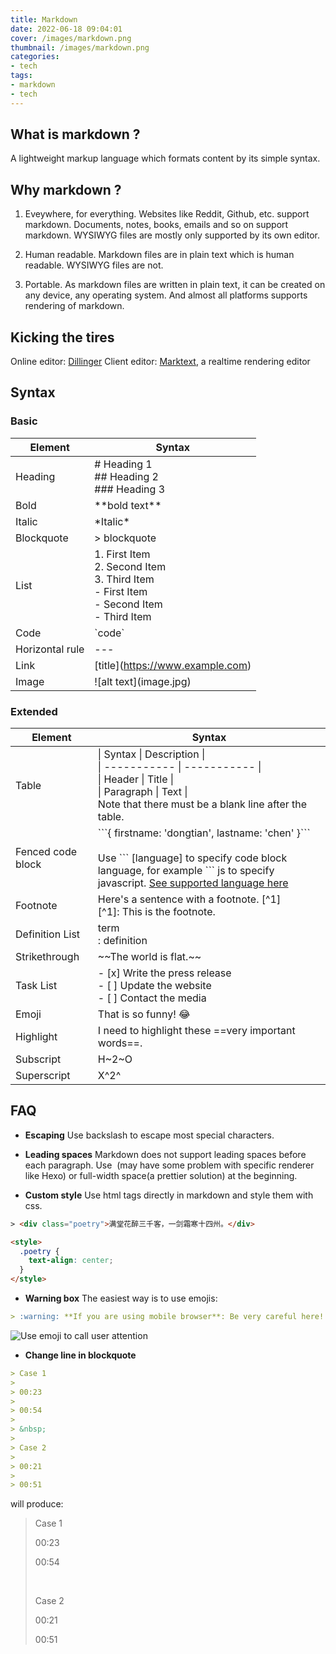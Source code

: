 ```yaml
---
title: Markdown
date: 2022-06-18 09:04:01
cover: /images/markdown.png
thumbnail: /images/markdown.png
categories:
- tech
tags:
- markdown
- tech
---
```

## What is markdown ?
A lightweight markup language which formats content by its simple syntax.

## Why markdown ?
1. Eveywhere, for everything. 
  Websites like Reddit, Github, etc. support markdown. Documents, notes, books, emails and so on support markdown. WYSIWYG files are mostly only supported by its own editor.

2. Human readable. Markdown files are in plain text which is human readable. WYSIWYG files are not.

3. Portable. As markdown files are written in plain text, it can be created on any device, any operating system. And almost all platforms supports rendering of markdown.

## Kicking the tires
Online editor:  [Dillinger](https://dillinger.io/)
Client editor: [Marktext](https://github.com/marktext/marktext), a realtime rendering editor

## Syntax
### Basic
| Element | Syntax |
| ---------- | ---------- |
| Heading | # Heading 1<br />## Heading 2<br />### Heading 3 |
| Bold | \*\*bold text\*\* |
| Italic | \*Italic\* |
| Blockquote | > blockquote |
| List | 1. First Item<br />2. Second Item<br />3. Third Item<br />- First Item<br />- Second Item<br />- Third Item |
| Code | \`code\` |
| Horizontal rule | \-\-\- |
| Link | \[title\](https://www.example.com) |
| Image | \!\[alt text\]\(image.jpg\) |
### Extended
| Element | Syntax |
| ---------- | ---------- |
| Table | \| Syntax \| Description \|<br />\| ----------- \| ----------- \|<br />\| Header \| Title \|<br />\| Paragraph \| Text \| <br>Note that there must be a blank line after the table.|
| Fenced code block | \`\`\`{ firstname: 'dongtian', lastname: 'chen' }\`\`\`<br><br>Use \`\`\` [language] to specify code block language, for example \`\`\` js to specify javascript. [See supported language here](https://rdmd.readme.io/docs/code-blocks#language-support) |
| Footnote | Here's a sentence with a footnote. [^1]<br />[^1]: This is the footnote. |
| Definition List | term<br />: definition |
| Strikethrough | \~\~The world is flat.\~\~ |
| Task List | - [x] Write the press release<br />- [ ] Update the website<br />- [ ] Contact the media |
| Emoji | That is so funny! :joy:<br /> |
| Highlight | I need to highlight these ==very important words==. |
| Subscript | H\~2\~O |
| Superscript | X^2^ |

## FAQ
- **Escaping**
Use backslash to escape most special characters.

- **Leading spaces**
Markdown does not support leading spaces before each paragraph. Use &nbsp;(may have some problem with specific renderer like Hexo) or full-width space(a prettier solution) at the beginning.

- **Custom style**
Use html tags directly in markdown and style them with css.
``` html
> <div class="poetry">满堂花醉三千客，一剑霜寒十四州。</div>

<style>
  .poetry {
    text-align: center;
  }
</style>
```

- **Warning box**
The easiest way is to use emojis:

``` markdown
> :warning: **If you are using mobile browser**: Be very careful here!
```
![Use emoji to call user attention](/images/markdown_emoji.png)

- **Change line in blockquote**
``` markdown
> Case 1
> 
> 00:23
> 
> 00:54
> 
> &nbsp;
> 
> Case 2
> 
> 00:21
> 
> 00:51
```
will produce:
> Case 1
> 
> 00:23
> 
> 00:54
> 
> &nbsp;
> 
> Case 2
> 
> 00:21
> 
> 00:51